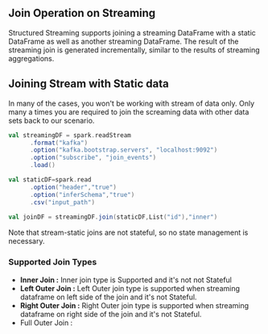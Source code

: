 ## Join Operation on Streaming
Structured Streaming supports joining a streaming DataFrame with a static DataFrame as well as another streaming DataFrame. The result of the streaming join is generated incrementally, similar to the results of streaming aggregations.

## Joining Stream with Static data
In many of the cases, you won't be working with stream of data only. Only many a times you are required to join the screaming data with other data sets back to our scenario.

```scala
val streamingDF = spark.readStream
      .format("kafka")
      .option("kafka.bootstrap.servers", "localhost:9092")
      .option("subscribe", "join_events")
      .load()

val staticDF=spark.read
      .option("header","true")
      .option("inferSchema","true")
      .csv("input_path")
      
val joinDF = streamingDF.join(staticDF,List("id"),"inner")
```
Note that stream-static joins are not stateful, so no state management is necessary.

### Supported Join Types

 - **Inner Join :**  Inner join type is Supported and it's not not Stateful
 - **Left Outer Join :** Left Outer join type is supported when streaming dataframe on left side of the join and it's not Stateful.
 - **Right Outer Join :** Right Outer join type is supported when streaming dataframe on right side of the join and it's not Stateful.
 - Full Outer Join :

<!--stackedit_data:
eyJoaXN0b3J5IjpbLTE4ODA0ODEwMyw0MDgyMDM0ODYsLTE5ND
g0NTM5NjUsNjYzNTM0ODY4LDM2MDQ4MDY4MCwxMDE4MTAwMjEz
LDE1NjI3NzU1NjcsNTQ1MTE2MzIzLDE2OTMzODk2NTksLTM1OT
E0NTM1OSw0NzY0MzUwNDcsLTExNzU1MzY4NzksNjI5ODAyNzcz
LDYyNDYyMDIxMCwxMTk5MzE0NTYyLC0xMjk1NDAxNDY4LDQzMj
c2OTc0Nyw1NTEyNDY2Niw0NDk3NDI4LDc5OTczOTE3Ml19
-->